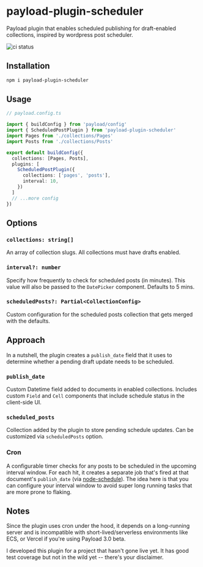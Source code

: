 # payload-plugin-scheduler

Payload plugin that enables scheduled publishing for draft-enabled collections, inspired by wordpress post scheduler.

![ci status](https://github.com/wkentdag/payload-plugin-scheduler/actions/workflows/test.yml/badge.svg)

## Installation

```sh
npm i payload-plugin-scheduler
```

## Usage

```ts
// payload.config.ts

import { buildConfig } from 'payload/config'
import { ScheduledPostPlugin } from 'payload-plugin-scheduler'
import Pages from './collections/Pages'
import Posts from './collections/Posts'

export default buildConfig({
  collections: [Pages, Posts],
  plugins: [
    ScheduledPostPlugin({
      collections: ['pages', 'posts'],
      interval: 10,
    })
  ]
  // ...more config
})

```

## Options

### `collections: string[]`

An array of collection slugs. All collections must have drafts enabled.

### `interval?: number`

Specify how frequently to check for scheduled posts (in minutes).
This value will also be passed to the `DatePicker` component. Defaults to 5 mins.


### `scheduledPosts?: Partial<CollectionConfig>`

Custom configuration for the scheduled posts collection that gets merged with the defaults.


## Approach

In a nutshell, the plugin creates a `publish_date` field that it uses to determine whether a pending draft update needs to be scheduled.

### `publish_date`

Custom Datetime field added to documents in enabled collections.
Includes custom `Field` and `Cell` components that include schedule status in the client-side UI.

### `scheduled_posts`

Collection added by the plugin to store pending schedule updates. Can be customized via `scheduledPosts` option.

### Cron

A configurable timer checks for any posts to be scheduled in the upcoming interval window. For each hit, it creates a separate job that's fired at that document's `publish_date` (via [node-schedule](https://github.com/node-schedule/node-schedule)). The idea here is that you can configure your interval window to avoid super long running tasks that are more prone to flaking.


## Notes

Since the plugin uses cron under the hood, it depends on a long-running server and is incompatible with short-lived/serverless environments like ECS, or Vercel if you're using Payload 3.0 beta.

I developed this plugin for a project that hasn't gone live yet. It has good test coverage but not in the wild yet -- there's your disclaimer.
